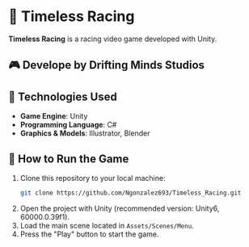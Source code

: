 
# 🏁 Timeless Racing

**Timeless Racing** is a racing video game developed with Unity.

## 🎮 Develope by Drifting Minds Studios

## 🧰 Technologies Used

- **Game Engine**: Unity
- **Programming Language**: C#
- **Graphics & Models**: Illustrator, Blender

## 🚀 How to Run the Game

1. Clone this repository to your local machine:
   ```bash
   git clone https://github.com/Ngonzalez693/Timeless_Racing.git
   ```
2. Open the project with Unity (recommended version: Unity6, 60000.0.39f1).
3. Load the main scene located in `Assets/Scenes/Menu`.
4. Press the "Play" button to start the game.
